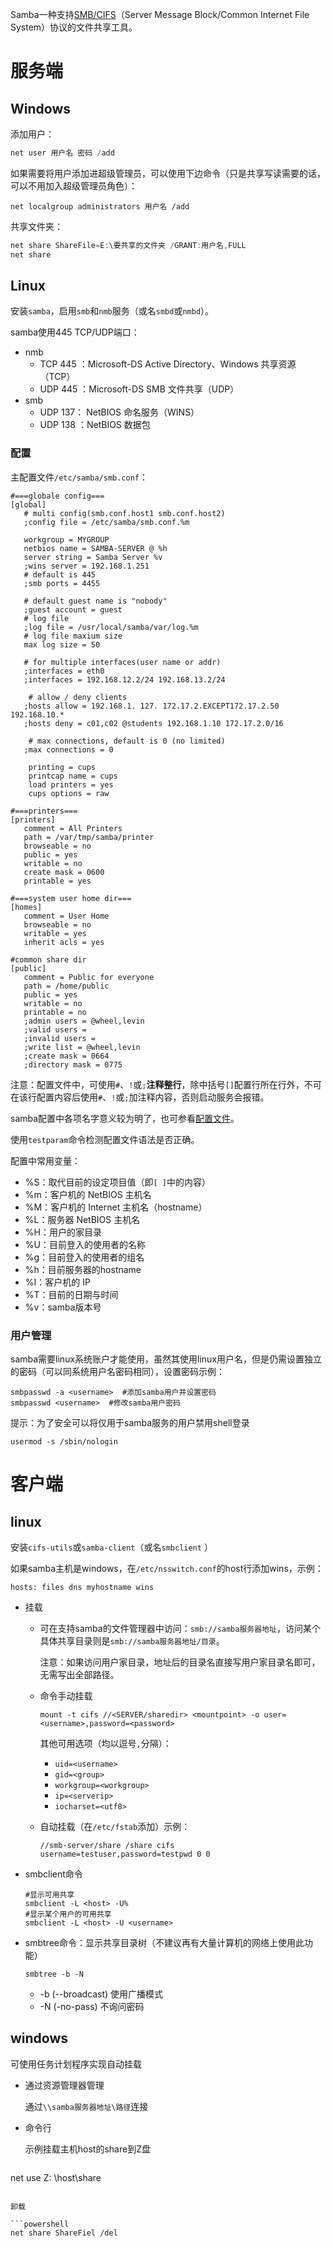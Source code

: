 Samba一种支持[SMB/CIFS](https://zh.wikipedia.org/wiki/%E4%BC%BA%E6%9C%8D%E5%99%A8%E8%A8%8A%E6%81%AF%E5%8D%80%E5%A1%8A)（Server Message Block/Common Internet File System）协议的文件共享工具。

# 服务端

## Windows

添加用户：

```powershell
net user 用户名 密码 /add
```

如果需要将用户添加进超级管理员，可以使用下边命令（只是共享写读需要的话，可以不用加入超级管理员角色）：

```
net localgroup administrators 用户名 /add
```

 共享文件夹：

```powershell
net share ShareFile=E:\要共享的文件夹 /GRANT:用户名,FULL
net share
```

## Linux

安装`samba`，启用`smb`和`nmb`服务（或名`smbd`或`nmbd`）。

samba使用445 TCP/UDP端口：

- nmb
  - TCP 445 ：Microsoft-DS Active Directory、Windows 共享资源（TCP）
  - UDP 445 ：Microsoft-DS SMB 文件共享（UDP）
- smb
  - UDP 137： NetBIOS 命名服务（WINS）
  - UDP 138 ：NetBIOS 数据包

### 配置

主配置文件`/etc/samba/smb.conf`：

```shell
#===globale config===
[global]
   # multi config(smb.conf.host1 smb.conf.host2)
   ;config file = /etc/samba/smb.conf.%m
   
   workgroup = MYGROUP
   netbios name = SAMBA-SERVER @ %h
   server string = Samba Server %v
   ;wins server = 192.168.1.251
   # default is 445
   ;smb ports = 4455
   
   # default guest name is "nobody"
   ;guest account = guest
   # log file
   ;log file = /usr/local/samba/var/log.%m
   # log file maxium size
   max log size = 50

   # for multiple interfaces(user name or addr)
   ;interfaces = eth0
   ;interfaces = 192.168.12.2/24 192.168.13.2/24 

	# allow / deny clients
   ;hosts allow = 192.168.1. 127. 172.17.2.EXCEPT172.17.2.50 192.168.10.*
   ;hosts deny = c01,c02 @students 192.168.1.10 172.17.2.0/16

	# max connections, default is 0 (no limited)
   ;max connections = 0
	
	printing = cups
    printcap name = cups
    load printers = yes
    cups options = raw

#===printers===
[printers]
   comment = All Printers
   path = /var/tmp/samba/printer
   browseable = no
   public = yes
   writable = no
   create mask = 0600
   printable = yes

#===system user home dir===
[homes]
   comment = User Home
   browseable = no
   writable = yes
   inherit acls = yes

#common share dir
[public]
   comment = Public for everyone
   path = /home/public
   public = yes
   writable = no
   printable = no
   ;admin users = @wheel,levin
   ;valid users =
   ;invalid users =
   ;write list = @wheel,levin
   ;create mask = 0664
   ;directory mask = 0775
```
注意：配置文件中，可使用`#`、`!`或`;`**注释整行**，除中括号`[]`配置行所在行外，不可在该行配置内容后使用`#`、`!`或`;`加注释内容，否则启动服务会报错。

samba配置中各项名字意义较为明了，也可参看[配置文件](https://git.samba.org/samba.git/?p=samba.git;a=blob_plain;f=examples/smb.conf.default;hb=HEAD)。

使用`testparam`命令检测配置文件语法是否正确。

配置中常用变量：

- %S：取代目前的设定项目值（即`[ ]`中的内容）
- %m：客户机的 NetBIOS 主机名
- %M：客户机的 Internet  主机名（hostname）
- %L：服务器 NetBIOS 主机名
- %H：用户的家目录
- %U：目前登入的使用者的名称
- %g：目前登入的使用者的组名
- %h：目前服务器的hostname
- %I：客户机的 IP
- %T：目前的日期与时间
- %v：samba版本号

### 用户管理

samba需要linux系统账户才能使用，虽然其使用linux用户名，但是仍需设置独立的密码（可以同系统用户名密码相同），设置密码示例：

```shell
smbpasswd -a <username>  #添加samba用户并设置密码
smbpasswd <username>  #修改samba用户密码
```

提示：为了安全可以将仅用于samba服务的用户禁用shell登录

```shell
usermod -s /sbin/nologin
```

# 客户端

## linux

安装`cifs-utils`或`samba-client`（或名`smbclient` ）

如果samba主机是windows，在`/etc/nsswitch.conf`的host行添加wins，示例：

```shell
hosts: files dns myhostname wins
```

- 挂载

  - 可在支持samba的文件管理器中访问：`smb://samba服务器地址`，访问某个具体共享目录则是`smb://samba服务器地址/目录`。

    注意：如果访问用户家目录，地址后的目录名直接写用户家目录名即可，无需写出全部路径。

  - 命令手动挂载

    ```shell
    mount -t cifs //<SERVER/sharedir> <mountpoint> -o user=<username>,password=<password>
    ```

    其他可用选项（均以逗号`,`分隔）：

    - `uid=<username>`
    - `gid=<group>`
    - `workgroup=<workgroup>`
    - `ip=<serverip>`
    - `iocharset=<utf8>`

  - 自动挂载（在`/etc/fstab`添加）示例：

    ```shell
    //smb-server/share /share cifs username=testuser,password=testpwd 0 0
    ```

- smbclient命令

  ```shell
  #显示可用共享
  smbclient -L <host> -U%
  #显示某个用户的可用共享
  smbclient -L <host> -U <username>
  ```

- smbtree命令：显示共享目录树（不建议再有大量计算机的网络上使用此功能）

  ```shell
  smbtree -b -N
  ```

  - -b (--broadcast) 使用广播模式
  - -N (-no-pass) 不询问密码

## windows

可使用任务计划程序实现自动挂载

- 通过资源管理器管理

  通过`\\samba服务器地址\路径`连接

- 命令行

  示例挂载主机host的share到Z盘
  
  ```powershell
net use Z: \\host\share
  ```
  
  卸载
  
  ```powershell
  net share ShareFiel /del
  ```
  
  